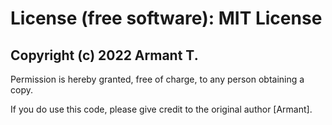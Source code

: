 # License (free software): MIT License

## Copyright (c) 2022 Armant T.

Permission is hereby granted, free of charge, to any person obtaining a copy. 

If you do use this code, please give credit to the original author [Armant].
